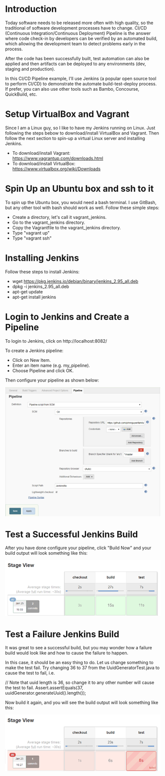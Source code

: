 # Introduction

Today software needs to be released more often with high quality, so the traditional of software development processes have to change. CI/CD (Continuous Integration/Continuous Deployment) Pipeline is the answer where code check-in by developers can be verified by an automated build, which allowing the development team to detect problems early in the process.

After the code has been successfully built, test automation can also be applied and then artifacts can be deployed to any environments (dev, staging and production).

In this CI/CD Pipeline example, I'll use Jenkins (a popular open source tool to perform CI/CD) to demonstrate the automate build-test-deploy process. If prefer, you can also use other tools such as Bambo, Concourse, QuickBuild, etc. 

# Setup VirtualBox and Vagrant

Since I am a Linux guy, so I like to have my Jenkins running on Linux. Just following the steps bebow to download/install VirtualBox and Vagrant. Then follow the next section to spin-up a virtual Linux server and  installing Jenkins.

- To download/install Vagrant: https://www.vagrantup.com/downloads.html 
- To download/install VirtualBox: https://www.virtualbox.org/wiki/Downloads

# Spin Up an Ubuntu box and ssh to it

To spin up the Ubuntu box, you would need a bash terminal. I use GitBash, but any other tool with bash should work as well. Follow these simple steps:

- Create a directory, let's call it vagrant_jenkins.
- Go to the vagrant_jenkins directory.
- Copy the Vagrantfile to the vagrant_jenkins directory.
- Type "vagrant up"
- Type "vagrant ssh"

# Installing Jenkins

Follow these steps to install Jenkins:

- wget https://pkg.jenkins.io/debian/binary/jenkins_2.95_all.deb
- dpkg -i jenkins_2.95_all.deb
- apt-get update
- apt-get install jenkins

# Login to Jenkins and Create a Pipeline

To login to Jenkins, click on http://localhost:8082/

To create a Jenkins pipeline:

- Click on New Item.
- Enter an item name (e.g. my_pipeline).
- Choose Pipeline and click OK.

Then configure your pipeline as shown below:

![](images/PipelineConfig.png?raw=true)

# Test a Successful Jenkins Build

After you have done configure your pipeline, click "Build Now" and your build output will look something like this:

![](images/BuildSuccess.png?raw=true)

# Test a Failure Jenkins Build

It was great to see a successful build, but you may wonder how a failure build would look like and how to cause the failure to happen.

In this case, it should be an easy thing to do. Let us change something to make the test fail. Try changing 36 to 37 from the UuidGeneratorTest.java to cause the test to fail, i.e.

// Note that uuid length is 36, so change it to any other number will cause the test to fail.
Assert.assertEquals(37, uuidGenerator.generateUuid().length());

Now build it again, and you will see the build output will look something like this:

![](images/BuildFail.png?raw=true)


